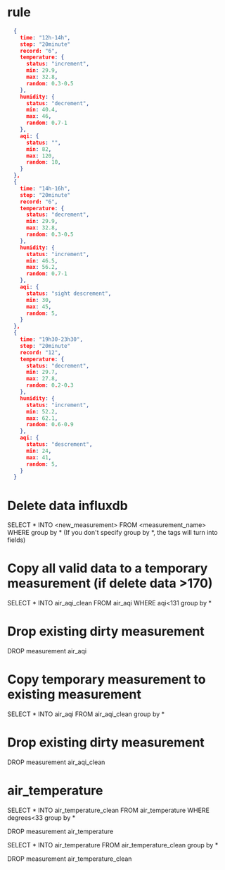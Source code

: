 # rule
```json
  {
    time: "12h-14h",
    step: "20minute"
    record: "6",
    temperature: {
      status: "increment",
      min: 29.9,
      max: 32.8,
      random: 0.3-0.5
    },
    humidity: {
      status: "decrement",
      min: 40.4,
      max: 46,
      random: 0.7-1
    },
    aqi: {
      status: "",
      min: 82,
      max: 120,
      random: 10,
    }
  },
  {
    time: "14h-16h",
    step: "20minute"
    record: "6",
    temperature: {
      status: "decrement",
      min: 29.9,
      max: 32.8,
      random: 0.3-0.5
    },
    humidity: {
      status: "increment",
      min: 46.5,
      max: 56.2,
      random: 0.7-1
    },
    aqi: {
      status: "sight descrement",
      min: 30,
      max: 45,
      random: 5,
    }
  },
  {
    time: "19h30-23h30",
    step: "20minute"
    record: "12",
    temperature: {
      status: "decrement",
      min: 29.7,
      max: 27.8,
      random: 0.2-0.3
    },
    humidity: {
      status: "increment",
      min: 52.2,
      max: 62.1,
      random: 0.6-0.9
    },
    aqi: {
      status: "descrement",
      min: 24,
      max: 41,
      random: 5,
    }
  }
```


# Delete data influxdb 
SELECT * INTO <new_measurement> FROM <measurement_name> WHERE <condition> group by * (If you don't specify group by *, the tags will turn into fields)
# Copy all valid data to a temporary measurement (if delete data >170)
SELECT * INTO air_aqi_clean FROM air_aqi WHERE aqi<131 group by *

# Drop existing dirty measurement
DROP measurement air_aqi

# Copy temporary measurement to existing measurement
SELECT * INTO air_aqi FROM air_aqi_clean group by *

# Drop existing dirty measurement
DROP measurement air_aqi_clean

# air_temperature
SELECT * INTO air_temperature_clean FROM air_temperature WHERE degrees<33 group by *

DROP measurement air_temperature

SELECT * INTO air_temperature FROM air_temperature_clean group by *

DROP measurement air_temperature_clean
